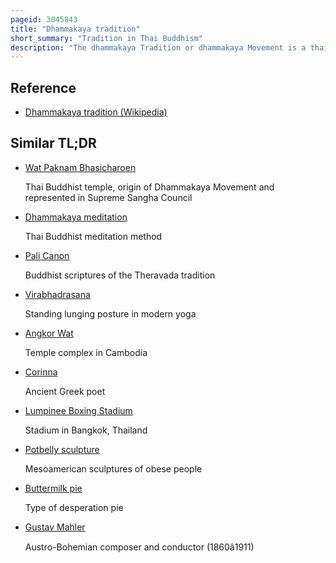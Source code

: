 ```yaml
---
pageid: 3045843
title: "Dhammakaya tradition"
short_summary: "Tradition in Thai Buddhism"
description: "The dhammakaya Tradition or dhammakaya Movement is a thai Buddhist Tradition founded in the early 20th Century by Luang Pu Sodh Candasaro. It is associated with several Temples that descended from the Wat Paknam Bhasicharoen in Bangkok."
---
```


## Reference

- [Dhammakaya tradition (Wikipedia)](https://en.wikipedia.org/?curid=3045843)

## Similar TL;DR

- [Wat Paknam Bhasicharoen](/tldr/en/wat-paknam-bhasicharoen)

  Thai Buddhist temple, origin of Dhammakaya Movement and represented in Supreme Sangha Council

- [Dhammakaya meditation](/tldr/en/dhammakaya-meditation)

  Thai Buddhist meditation method

- [Pali Canon](/tldr/en/pali-canon)

  Buddhist scriptures of the Theravada tradition

- [Virabhadrasana](/tldr/en/virabhadrasana)

  Standing lunging posture in modern yoga

- [Angkor Wat](/tldr/en/angkor-wat)

  Temple complex in Cambodia

- [Corinna](/tldr/en/corinna)

  Ancient Greek poet

- [Lumpinee Boxing Stadium](/tldr/en/lumpinee-boxing-stadium)

  Stadium in Bangkok, Thailand

- [Potbelly sculpture](/tldr/en/potbelly-sculpture)

  Mesoamerican sculptures of obese people

- [Buttermilk pie](/tldr/en/buttermilk-pie)

  Type of desperation pie

- [Gustav Mahler](/tldr/en/gustav-mahler)

  Austro-Bohemian composer and conductor (1860â1911)
